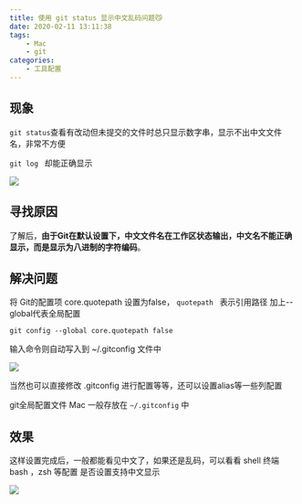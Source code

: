 ```yaml
---
title: 使用 git status 显示中文乱码问题😼
date: 2020-02-11 13:11:38 
tags:
    - Mac
    - git
categories: 
    - 工具配置  
---
```


## 现象

`git status`查看有改动但未提交的文件时总只显示数字串，显示不出中文文件名，非常不方便

`git log ` 却能正确显示

![](http://cdn.chrischen.top/blog/HO1RNF.png)

## 寻找原因

了解后，**由于Git在默认设置下，中文文件名在工作区状态输出，中文名不能正确显示，而是显示为八进制的字符编码**。

## 解决问题

将 Git的配置项 core.quotepath 设置为false，  `quotepath ` 表示引用路径 加上--global代表全局配置

```shell
git config --global core.quotepath false
```

输入命令则自动写入到 ~/.gitconfig 文件中

![](http://cdn.chrischen.top/blog/kG5ReN.png)

当然也可以直接修改 .gitconfig 进行配置等等，还可以设置alias等一些列配置

git全局配置文件 Mac 一般存放在 `~/.gitconfig` 中

## 效果

这样设置完成后，一般都能看见中文了，如果还是乱码，可以看看 shell 终端 bash ，zsh 等配置 是否设置支持中文显示

![](http://cdn.chrischen.top/blog/7OIbXt.png)
